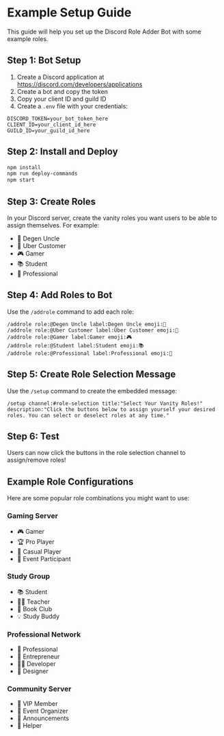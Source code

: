 # Example Setup Guide

This guide will help you set up the Discord Role Adder Bot with some example roles.

## Step 1: Bot Setup

1. Create a Discord application at https://discord.com/developers/applications
2. Create a bot and copy the token
3. Copy your client ID and guild ID
4. Create a `.env` file with your credentials:

```env
DISCORD_TOKEN=your_bot_token_here
CLIENT_ID=your_client_id_here
GUILD_ID=your_guild_id_here
```

## Step 2: Install and Deploy

```bash
npm install
npm run deploy-commands
npm start
```

## Step 3: Create Roles

In your Discord server, create the vanity roles you want users to be able to assign themselves. For example:

- 🎲 Degen Uncle
- 🚗 Uber Customer
- 🎮 Gamer
- 📚 Student
- 💼 Professional

## Step 4: Add Roles to Bot

Use the `/addrole` command to add each role:

```
/addrole role:@Degen Uncle label:Degen Uncle emoji:🎲
/addrole role:@Uber Customer label:Uber Customer emoji:🚗
/addrole role:@Gamer label:Gamer emoji:🎮
/addrole role:@Student label:Student emoji:📚
/addrole role:@Professional label:Professional emoji:💼
```

## Step 5: Create Role Selection Message

Use the `/setup` command to create the embedded message:

```
/setup channel:#role-selection title:"Select Your Vanity Roles!" description:"Click the buttons below to assign yourself your desired roles. You can select or deselect roles at any time."
```

## Step 6: Test

Users can now click the buttons in the role selection channel to assign/remove roles!

## Example Role Configurations

Here are some popular role combinations you might want to use:

### Gaming Server
- 🎮 Gamer
- 🏆 Pro Player
- 🎯 Casual Player
- 🎪 Event Participant

### Study Group
- 📚 Student
- 👨‍🏫 Teacher
- 📖 Book Club
- 💡 Study Buddy

### Professional Network
- 💼 Professional
- 🚀 Entrepreneur
- 👨‍💻 Developer
- 🎨 Designer

### Community Server
- 🌟 VIP Member
- 🎉 Event Organizer
- 📢 Announcements
- 🤝 Helper 